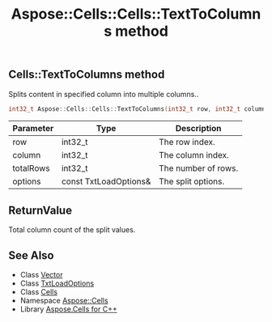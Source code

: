 ﻿---
title: Aspose::Cells::Cells::TextToColumns method
linktitle: TextToColumns
second_title: Aspose.Cells for C++ API Reference
description: 'Aspose::Cells::Cells::TextToColumns method. Splits content in specified column into multiple columns in C++.'
type: docs
weight: 4400
url: /cpp/aspose.cells/cells/texttocolumns/
---
## Cells::TextToColumns method


Splits content in specified column into multiple columns..

```cpp
int32_t Aspose::Cells::Cells::TextToColumns(int32_t row, int32_t column, int32_t totalRows, const TxtLoadOptions &options)
```


| Parameter | Type | Description |
| --- | --- | --- |
| row | int32_t | The row index. |
| column | int32_t | The column index. |
| totalRows | int32_t | The number of rows. |
| options | const TxtLoadOptions\& | The split options. |

## ReturnValue

Total column count of the split values.

## See Also

* Class [Vector](../../vector/)
* Class [TxtLoadOptions](../../txtloadoptions/)
* Class [Cells](../)
* Namespace [Aspose::Cells](../../)
* Library [Aspose.Cells for C++](../../../)
